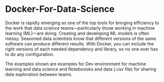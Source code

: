# Docker-For-Data-Science

Docker is rapidly emerging as one of the top tools for bringing efficiency to the work that data science teams—particularly those working in machine learning (ML)—are doing. Creating and developing ML models is often messy. Seasoned data scientists know that different versions of the same software can produce different results. With Docker, you can include the right versions of each needed dependency and library, so no one ever has to do any configuration.

The examples shown are examples for Dev environment for machine learning and data science and Noteboooks and data (.csv file) for sharing data exploration between teams.
